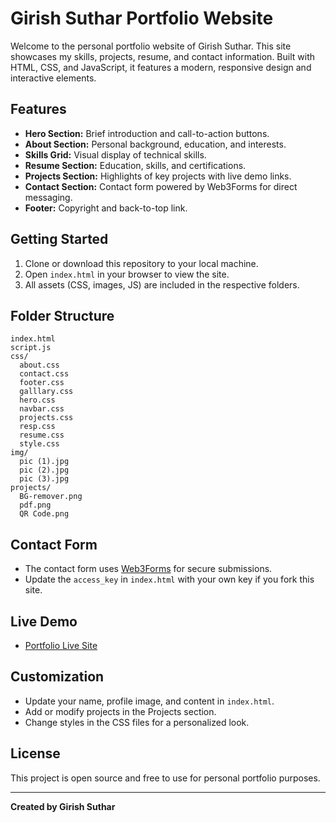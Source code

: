 # Girish Suthar Portfolio Website

Welcome to the personal portfolio website of Girish Suthar. This site showcases my skills, projects, resume, and contact information. Built with HTML, CSS, and JavaScript, it features a modern, responsive design and interactive elements.

## Features
- **Hero Section:** Brief introduction and call-to-action buttons.
- **About Section:** Personal background, education, and interests.
- **Skills Grid:** Visual display of technical skills.
- **Resume Section:** Education, skills, and certifications.
- **Projects Section:** Highlights of key projects with live demo links.
- **Contact Section:** Contact form powered by Web3Forms for direct messaging.
- **Footer:** Copyright and back-to-top link.

## Getting Started
1. Clone or download this repository to your local machine.
2. Open `index.html` in your browser to view the site.
3. All assets (CSS, images, JS) are included in the respective folders.

## Folder Structure
```
index.html
script.js
css/
  about.css
  contact.css
  footer.css
  galllary.css
  hero.css
  navbar.css
  projects.css
  resp.css
  resume.css
  style.css
img/
  pic (1).jpg
  pic (2).jpg
  pic (3).jpg
projects/
  BG-remover.png
  pdf.png
  QR Code.png
```

## Contact Form
- The contact form uses [Web3Forms](https://web3forms.com/) for secure submissions.
- Update the `access_key` in `index.html` with your own key if you fork this site.

## Live Demo
- [Portfolio Live Site](https://hello-gk-18.netlify.app/)

## Customization
- Update your name, profile image, and content in `index.html`.
- Add or modify projects in the Projects section.
- Change styles in the CSS files for a personalized look.

## License
This project is open source and free to use for personal portfolio purposes.

---

**Created by Girish Suthar**
